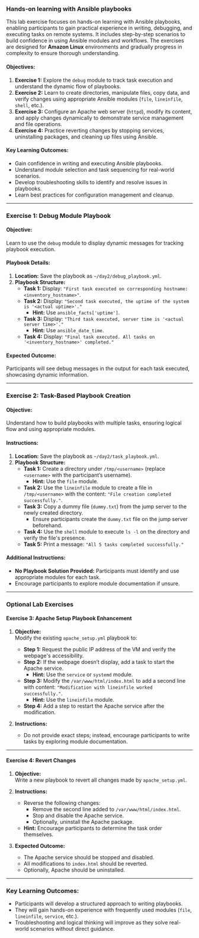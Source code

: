 ### **Hands-on learning with Ansible playbooks**

This lab exercise focuses on hands-on learning with Ansible playbooks, enabling participants to gain practical experience in writing, debugging, and executing tasks on remote systems. It includes step-by-step scenarios to build confidence in using Ansible modules and workflows. The exercises are designed for **Amazon Linux** environments and gradually progress in complexity to ensure thorough understanding.

#### **Objectives:**
1. **Exercise 1:** Explore the `debug` module to track task execution and understand the dynamic flow of playbooks.  
2. **Exercise 2:** Learn to create directories, manipulate files, copy data, and verify changes using appropriate Ansible modules (`file`, `lineinfile`, `shell`, etc.).  
3. **Exercise 3:** Configure an Apache web server (`httpd`), modify its content, and apply changes dynamically to demonstrate service management and file operations.  
4. **Exercise 4:** Practice reverting changes by stopping services, uninstalling packages, and cleaning up files using Ansible.

#### **Key Learning Outcomes:**
- Gain confidence in writing and executing Ansible playbooks.
- Understand module selection and task sequencing for real-world scenarios.
- Develop troubleshooting skills to identify and resolve issues in playbooks.
- Learn best practices for configuration management and cleanup.
---

### **Exercise 1: Debug Module Playbook**  

#### **Objective:**  
Learn to use the `debug` module to display dynamic messages for tracking playbook execution.

#### **Playbook Details:**  
1. **Location:** Save the playbook as `~/day2/debug_playbook.yml`.  
2. **Playbook Structure:**  
   - **Task 1:** Display: `"First task executed on corresponding hostname: <inventory_hostname>"`.  
   - **Task 2:** Display: `"Second task executed, the uptime of the system is '<actual uptime>'."`  
     - **Hint:** Use `ansible_facts['uptime']`.  
   - **Task 3:** Display: `"Third task executed, server time is '<actual server time>'."`  
     - **Hint:** Use `ansible_date_time`.  
   - **Task 4:** Display: `"Final task executed. All tasks on '<inventory_hostname>' completed."`  

#### **Expected Outcome:**  
Participants will see debug messages in the output for each task executed, showcasing dynamic information.

---

### **Exercise 2: Task-Based Playbook Creation**  

#### **Objective:**  
Understand how to build playbooks with multiple tasks, ensuring logical flow and using appropriate modules.

#### **Instructions:**  
1. **Location:** Save the playbook as `~/day2/task_playbook.yml`.  
2. **Playbook Structure:**  
   - **Task 1:** Create a directory under `/tmp/<username>` (replace `<username>` with the participant’s username).  
     - **Hint:** Use the `file` module.  
   - **Task 2:** Use the `lineinfile` module to create a file in `/tmp/<username>` with the content: `"File creation completed successfully."`.  
   - **Task 3:** Copy a dummy file (`dummy.txt`) from the jump server to the newly created directory.  
     - Ensure participants create the `dummy.txt` file on the jump server beforehand.  
   - **Task 4:** Use the `shell` module to execute `ls -l` on the directory and verify the file's presence.  
   - **Task 5:** Print a message: `"All 5 tasks completed successfully."`  

#### **Additional Instructions:**  
- **No Playbook Solution Provided:** Participants must identify and use appropriate modules for each task.  
- Encourage participants to explore module documentation if unsure.  

---

### **Optional Lab Exercises**  

#### **Exercise 3: Apache Setup Playbook Enhancement**  

1. **Objective:**  
   Modify the existing `apache_setup.yml` playbook to:  
   - **Step 1:** Request the public IP address of the VM and verify the webpage's accessibility.  
   - **Step 2:** If the webpage doesn’t display, add a task to start the Apache service.  
     - **Hint:** Use the `service` or `systemd` module.  
   - **Step 3:** Modify the `/var/www/html/index.html` to add a second line with content: `"Modification with lineinfile worked successfully."`.  
     - **Hint:** Use the `lineinfile` module.  
   - **Step 4:** Add a step to restart the Apache service after the modification.  

2. **Instructions:**  
   - Do not provide exact steps; instead, encourage participants to write tasks by exploring module documentation.  

---

#### **Exercise 4: Revert Changes**  

1. **Objective:**  
   Write a new playbook to revert all changes made by `apache_setup.yml`.  

2. **Instructions:**  
   - Reverse the following changes:  
     - Remove the second line added to `/var/www/html/index.html`.  
     - Stop and disable the Apache service.  
     - Optionally, uninstall the Apache package.  
   - **Hint:** Encourage participants to determine the task order themselves.  

3. **Expected Outcome:**  
   - The Apache service should be stopped and disabled.  
   - All modifications to `index.html` should be reverted.  
   - Optionally, Apache should be uninstalled.

---

### **Key Learning Outcomes:**  
- Participants will develop a structured approach to writing playbooks.  
- They will gain hands-on experience with frequently used modules (`file`, `lineinfile`, `service`, etc.).  
- Troubleshooting and logical thinking will improve as they solve real-world scenarios without direct guidance.  
